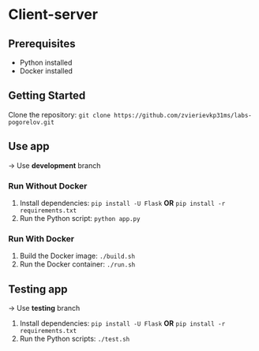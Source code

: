 # Client-server

## Prerequisites

- Python installed
- Docker installed

## Getting Started

Clone the repository: ```git clone https://github.com/zvierievkp31ms/labs-pogorelov.git```

## Use app

-> Use **development** branch

### Run Without Docker
1. Install dependencies: ```pip install -U Flask``` **OR** ```pip install -r requirements.txt```
2. Run the Python script: ```python app.py```

### Run With Docker
1. Build the Docker image: ```./build.sh```
2. Run the Docker container: ```./run.sh```

## Testing app

-> Use **testing** branch
1. Install dependencies: ```pip install -U Flask``` **OR** ```pip install -r requirements.txt```
2. Run the Python scripts: ```./test.sh```
